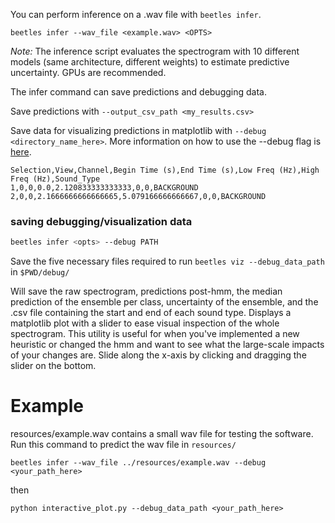 You can perform inference on a .wav file with `beetles infer`.

```
beetles infer --wav_file <example.wav> <OPTS>
```

*Note:* The inference script evaluates the spectrogram with 10 different models
(same architecture, different weights) to estimate predictive uncertainty. GPUs
are recommended. 

The infer command can save predictions and debugging data.

Save predictions with `--output_csv_path <my_results.csv>` 

Save data for visualizing predictions in matplotlib with 
`--debug <directory_name_here>`. More information on how to use the --debug flag
is [here](./Visualizing-data.md). 


```
Selection,View,Channel,Begin Time (s),End Time (s),Low Freq (Hz),High Freq (Hz),Sound_Type
1,0,0,0.0,2.120833333333333,0,0,BACKGROUND
2,0,0,2.1666666666666665,5.079166666666667,0,0,BACKGROUND
```

### saving debugging/visualization data
```bash
beetles infer <opts> --debug PATH
```
Save the five necessary files required to run `beetles viz --debug_data_path` in 
`$PWD/debug/`


Will save the raw spectrogram, predictions post-hmm, the median prediction of
the ensemble per class, uncertainty of the ensemble, and the .csv file
containing the start and end of each sound type.  Displays a matplotlib plot
with a slider to ease visual inspection of the whole spectrogram. This utility
is useful for when you've implemented a new heuristic or changed the hmm and
want to see what the large-scale impacts of your changes are. Slide along the
x-axis by clicking and dragging the slider on the bottom.

# Example
resources/example.wav contains a small wav file for testing the software. Run this command
to predict the wav file in `resources/`
```
beetles infer --wav_file ../resources/example.wav --debug <your_path_here>
```
then 
```
python interactive_plot.py --debug_data_path <your_path_here>
```
